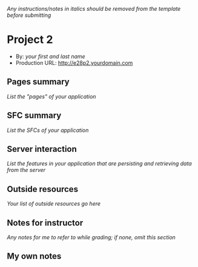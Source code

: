 *Any instructions/notes in italics should be removed from the template before submitting*

# Project 2
+ By: *your first and last name*
+ Production URL: <http://e28p2.yourdomain.com>

## Pages summary
*List the "pages" of your application*

## SFC summary
*List the SFCs of your application*
  
## Server interaction
*List the features in your application that are persisting and retrieving data from the server*

## Outside resources
*Your list of outside resources go here*

## Notes for instructor
*Any notes for me to refer to while grading; if none, omit this section*

## My own notes

